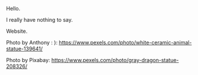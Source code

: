 Hello.

I really have nothing to say.

Website.

Photo by Anthony : ): https://www.pexels.com/photo/white-ceramic-animal-statue-139641/

Photo by Pixabay: https://www.pexels.com/photo/gray-dragon-statue-208326/